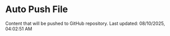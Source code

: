 # Auto Push File

Content that will be pushed to GitHub repository.
Last updated: 08/10/2025, 04:02:51 AM